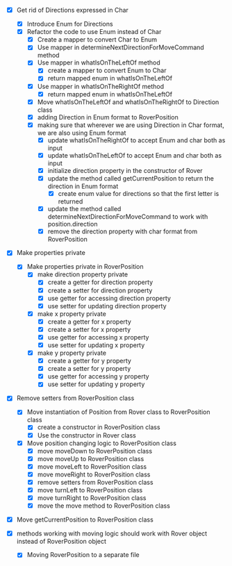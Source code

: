 - [X] Get rid of Directions expressed in Char
    - [X] Introduce Enum for Directions
    - [X] Refactor the code to use Enum instead of Char
        - [X] Create a mapper to convert Char to Enum
        - [X] Use mapper in determineNextDirectionForMoveCommand method
        - [X] Use mapper in whatIsOnTheLeftOf method
            - [X] create a mapper to convert Enum to Char
            - [X] return mapped enum in whatIsOnTheLeftOf
        - [X] Use mapper in whatIsOnTheRightOf method
            - [X] return mapped enum in whatIsOnTheLeftOf
        - [X] Move whatIsOnTheLeftOf and whatIsOnTheRightOf to Direction class
        - [X] adding Direction in Enum format to RoverPosition
        - [X] making sure that wherever we are using Direction in Char format, we are also using Enum format
            - [X] update whatIsOnTheRightOf to accept Enum and char both as input
            - [X] update whatIsOnTheLeftOf to accept Enum and char both as input
            - [X] initialize direction property in the constructor of Rover
            - [X] update the method called getCurrentPosition to return the direction in Enum format
                - [X] create enum value for directions so that the first letter is returned
            - [X] update the method called determineNextDirectionForMoveCommand to work with position.direction
            - [X] remove the direction property with char format from RoverPosition

- [X] Make properties private
    - [X] Make properties private in RoverPosition
        - [X] make direction property private
            - [X] create a getter for direction property
            - [X] create a setter for direction property
            - [X] use getter for accessing direction property
            - [X] use setter for updating direction property
        - [X] make x property private
            - [X] create a getter for x property
            - [X] create a setter for x property
            - [X] use getter for accessing x property
            - [X] use setter for updating x property
        - [X] make y property private
            -[X] create a getter for y property
            -[X] create a setter for y property
            -[X] use getter for accessing y property
            -[X] use setter for updating y property

- [X] Remove setters from RoverPosition class
    - [X] Move instantiation of Position from Rover class to RoverPosition class
        - [X] create a constructor in RoverPosition class
        - [X] Use the constructor in Rover class
    - [X] Move position changing logic to RoverPosition class
        - [X] move moveDown to RoverPosition class
        - [X] move moveUp to RoverPosition class
        - [X] move moveLeft to RoverPosition class
        - [X] move moveRight to RoverPosition class
        - [X] remove setters from RoverPosition class
        - [X] move turnLeft to RoverPosition class
        - [X] move turnRight to RoverPosition class
        - [X] move the move method to RoverPosition class

- [X] Move getCurrentPosition to RoverPosition class

- [X] methods working with moving logic should work with Rover object instead of RoverPosition object
    - [X] Moving RoverPosition to a separate file
  